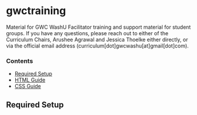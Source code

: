 # gwctraining

Material for GWC WashU Facilitator training and support material for student groups. If you have any questions, please reach out to either of the Curriculum Chairs, Arushee Agrawal and Jessica Thoelke either directly, or via the official email address (curriculum[dot]gwcwashu[at]gmail[dot]com). 

### Contents 

- [Required Setup](#setup)
- [HTML Guide](https://github.com/arusheea/gwctraining/tree/master/html)
- [CSS Guide](https://github.com/arusheea/gwctraining/tree/master/css)

## <a href='#setup'></a>Required Setup 